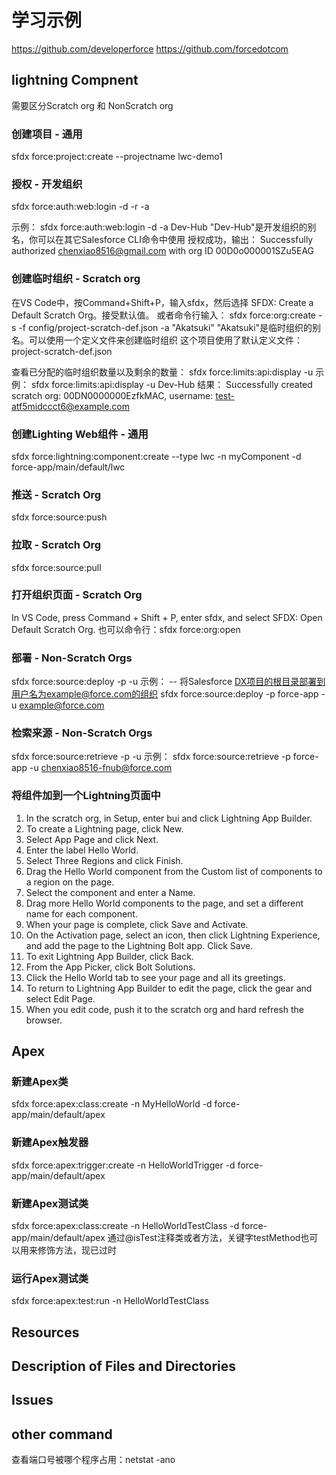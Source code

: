 # 学习示例

https://github.com/developerforce
https://github.com/forcedotcom

## lightning Compnent

需要区分Scratch org 和 NonScratch org

### 创建项目 - 通用

sfdx force:project:create --projectname lwc-demo1

### 授权 - 开发组织

sfdx force:auth:web:login -d -r <Login Url> -a <Dev Hub username or alias>

示例：
sfdx force:auth:web:login -d -a Dev-Hub
"Dev-Hub"是开发组织的别名，你可以在其它Salesforce CLI命令中使用
授权成功，输出：
Successfully authorized chenxiao8516@gmail.com with org ID 00D0o000001SZu5EAG

### 创建临时组织 - Scratch org 

在VS Code中，按Command+Shift+P，输入sfdx，然后选择 SFDX: Create a Default Scratch Org。接受默认值。
或者命令行输入：
sfdx force:org:create -s -f config/project-scratch-def.json -a "Akatsuki"
"Akatsuki"是临时组织的别名。可以使用一个定义文件来创建临时组织
这个项目使用了默认定义文件：project-scratch-def.json

查看已分配的临时组织数量以及剩余的数量：
sfdx force:limits:api:display -u <Dev Hub username or alias>
示例：
sfdx force:limits:api:display -u Dev-Hub
结果：
Successfully created scratch org: 00DN0000000EzfkMAC, username: test-atf5midccct6@example.com

### 创建Lighting Web组件 - 通用

sfdx force:lightning:component:create --type lwc -n myComponent -d force-app/main/default/lwc

### 推送 - Scratch Org

sfdx force:source:push

### 拉取 - Scratch Org

sfdx force:source:pull

### 打开组织页面 - Scratch Org

In VS Code, press Command + Shift + P, enter sfdx, and select SFDX: Open Default Scratch Org.
也可以命令行：sfdx force:org:open

### 部署 - Non-Scratch Orgs

sfdx force:source:deploy -p <pathToDeploy> -u <orgUserName>
示例：
-- 将Salesforce DX项目的根目录部署到用户名为example@force.com的组织
sfdx force:source:deploy -p force-app -u example@force.com

### 检索来源 - Non-Scratch Orgs

sfdx force:source:retrieve -p <pathToRetrieve> -u <orgUserName>
示例：
sfdx force:source:retrieve -p force-app -u chenxiao8516-fnub@force.com

### 将组件加到一个Lightning页面中

1. In the scratch org, in Setup, enter bui and click Lightning App Builder.
2. To create a Lightning page, click New.
3. Select App Page and click Next.
4. Enter the label Hello World.
5. Select Three Regions and click Finish.
6. Drag the Hello World component from the Custom list of components to a region on the page.
7. Select the component and enter a Name.
8. Drag more Hello World components to the page, and set a different name for each component.
9. When your page is complete, click Save and Activate.
10. On the Activation page, select an icon, then click Lightning Experience, and add the page to the Lightning Bolt app. Click Save.
11. To exit Lightning App Builder, click Back.
12. From the App Picker, click Bolt Solutions.
13. Click the Hello World tab to see your page and all its greetings.
14. To return to Lightning App Builder to edit the page, click the gear and select Edit Page.
15. When you edit code, push it to the scratch org and hard refresh the browser.

## Apex

### 新建Apex类

sfdx force:apex:class:create -n MyHelloWorld -d force-app/main/default/apex

### 新建Apex触发器

sfdx force:apex:trigger:create -n HelloWorldTrigger -d force-app/main/default/apex

### 新建Apex测试类
sfdx force:apex:class:create -n HelloWorldTestClass -d force-app/main/default/apex
通过@isTest注释类或者方法，关键字testMethod也可以用来修饰方法，现已过时

### 运行Apex测试类
sfdx force:apex:test:run -n HelloWorldTestClass

## Resources

## Description of Files and Directories

## Issues

## other command

查看端口号被哪个程序占用：netstat -ano